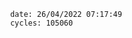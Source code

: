 

                date: 26/04/2022 07:17:49
                cycles: 105060

                         